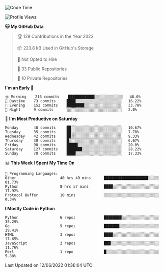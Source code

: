 <!--START_SECTION:waka-->
![Code Time](http://img.shields.io/badge/Code%20Time-499%20hrs%2022%20mins-blue)

![Profile Views](http://img.shields.io/badge/Profile%20Views-0-blue)

**🐱 My GitHub Data** 

> 🏆 129 Contributions in the Year 2022
 > 
> 📦 223.8 kB Used in GitHub's Storage 
 > 
> 🚫 Not Opted to Hire
 > 
> 📜 33 Public Repositories 
 > 
> 🔑 10 Private Repositories  
 > 
**I'm an Early 🐤** 

```text
🌞 Morning    216 commits    ████████████░░░░░░░░░░░░░   48.0% 
🌆 Daytime    73 commits     ████░░░░░░░░░░░░░░░░░░░░░   16.22% 
🌃 Evening    152 commits    ████████░░░░░░░░░░░░░░░░░   33.78% 
🌙 Night      9 commits      ░░░░░░░░░░░░░░░░░░░░░░░░░   2.0%

```
📅 **I'm Most Productive on Saturday** 

```text
Monday       48 commits     ██░░░░░░░░░░░░░░░░░░░░░░░   10.67% 
Tuesday      35 commits     ██░░░░░░░░░░░░░░░░░░░░░░░   7.78% 
Wednesday    42 commits     ██░░░░░░░░░░░░░░░░░░░░░░░   9.33% 
Thursday     30 commits     █░░░░░░░░░░░░░░░░░░░░░░░░   6.67% 
Friday       90 commits     █████░░░░░░░░░░░░░░░░░░░░   20.0% 
Saturday     127 commits    ███████░░░░░░░░░░░░░░░░░░   28.22% 
Sunday       78 commits     ████░░░░░░░░░░░░░░░░░░░░░   17.33%

```


📊 **This Week I Spent My Time On** 

```text
💬 Programming Languages: 
Other                    40 hrs 49 mins      ████████████████████░░░░░   81.73% 
Python                   8 hrs 57 mins       ████░░░░░░░░░░░░░░░░░░░░░   17.92% 
Protocol Buffer          10 mins             ░░░░░░░░░░░░░░░░░░░░░░░░░   0.34%

```

**I Mostly Code in Python** 

```text
Python                   6 repos             ████████░░░░░░░░░░░░░░░░░   35.29% 
Go                       5 repos             ███████░░░░░░░░░░░░░░░░░░   29.41% 
HTML                     3 repos             ████░░░░░░░░░░░░░░░░░░░░░   17.65% 
JavaScript               2 repos             ███░░░░░░░░░░░░░░░░░░░░░░   11.76% 
Perl                     1 repo              █░░░░░░░░░░░░░░░░░░░░░░░░   5.88%

```



 Last Updated on 12/06/2022 01:36:04 UTC
<!--END_SECTION:waka-->
